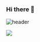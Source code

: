 ### Hi there 👋
<!--![header](https://capsule-render.vercel.app/api?type=waving&color=auto&height=300§section=header&text=Welcome!😊&desc=This%20is%20Sumin%20playground.%20&fontSize=90&descSize=30&fontColor=ffffff&fontAlignY=40)-->

![header](https://capsule-render.vercel.app/api?type=waving&color=auto&height=300&section=header&text=안녕하세요!&desc=This%20is%20Sumin%20playground.%20&fontSize=90&descSize=30&fontColor=ffffff&fontAlignY=40)


<a href="https://hits.seeyoufarm.com"><img src="https://hits.seeyoufarm.com/api/count/incr/badge.svg?url=https%3A%2F%2Fgithub.com%2Fgjbae1212%2Fhit-counter&count_bg=%23A5EBF7&title_bg=%23FF7575&icon=&icon_color=%23000000&title=hits&edge_flat=false"/></a>
<!--
**k-cielo/k-cielo** is a ✨ _special_ ✨ repository because its `README.md` (this file) appears on your GitHub profile.

Here are some ideas to get you started:

- 🔭 I’m currently working on ...
- 🌱 I’m currently learning ...
- 👯 I’m looking to collaborate on ...
- 🤔 I’m looking for help with ...
- 💬 Ask me about ...
- 📫 How to reach me: ...
- 😄 Pronouns: ...
- ⚡ Fun fact: ...
-->
